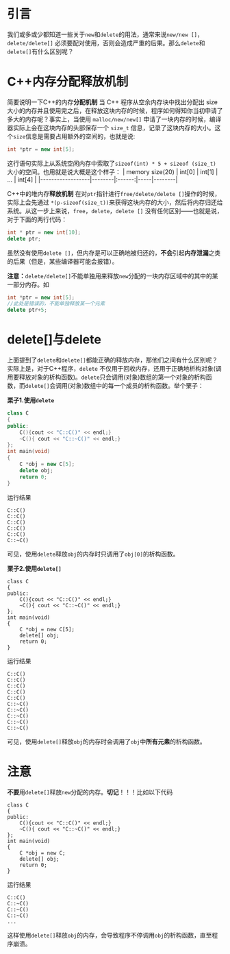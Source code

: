 # 引言
我们或多或少都知道一些关于`new`和`delete`的用法，通常来说`new/new []`，`delete/delete[]` 必须要配对使用，否则会造成严重的后果。那么`delete`和`delete[]`有什么区别呢？

# C++内存分配释放机制
简要说明一下C++的内存**分配机制**
当 C++ 程序从空余内存块中找出分配出 size 大小的内存并且使用完之后，在释放这块内存的时候，程序如何得知你当初申请了多大的内存呢？事实上，当使用 `malloc/new/new[]` 申请了一块内存的时候，编译器实际上会在这块内存的头部保存一个 `size_t` 信息，记录了这块内存的大小。这个`size`信息是需要占用额外的空间的，也就是说:
``` cpp
int *ptr = new int[5];
```
这行语句实际上从系统空闲内存中索取了`sizeof(int) * 5 + sizeof (size_t)` 大小的空间。也用就是说大概是这个样子：
| memory size(20)  | int[0] | int[1] | ... | int[4] |
|------------------|--------|:------:|-----|--------|

C++中的堆内存**释放机制**
在对`ptr`指针进行`free/delete/delete []`操作的时候，实际上会先通过 `*(p-sizeof(size_t))`来获得这块内存的大小，然后将内存归还给系统。从这一步上来说，`free`，`delete`，`delete []` 没有任何区别——也就是说，对于下面的两行代码：
``` cpp
int * ptr = new int[10];
delete ptr;
```
虽然没有使用`delete []`，但内存是可以正确地被归还的，**不会**引起**内存泄漏**之类的后果（但是，某些编译器可能会报错）。

**注意：**`delete/delete[]`不能单独用来释放`new`分配的一块内存区域中的其中的某一部分内存。如
``` cpp
int *ptr = new int[5];
//此处是错误的，不能单独释放某一个元素
delete ptr+5;
```

# delete[]与delete
上面提到了`delete`和`delete[]`都能正确的释放内存，那他们之间有什么区别呢？
实际上是，对于C++程序，`delete` 不仅用于回收内存，还用于正确地析构对象(调用要释放对象的析构函数)。`delete`只会调用(对象)数组的第一个对象的析构函数，而`delete[]`会调用(对象)数组中的每一个成员的析构函数。举个栗子：

**栗子1.使用`delete`**
``` cpp
class C
{
public:
	C(){cout << "C::C()" << endl;}
	~C(){ cout << "C::~C()" << endl;}	
};
int main(void)
{
	C *obj = new C[5];
	delete obj;
	return 0;
}
```
运行结果
```
C::C()
C::C()
C::C()
C::C()
C::C()
C::~C()
```
可见，使用`delete`释放`obj`的内存时只调用了`obj[0]`的析构函数。

**栗子2.使用`delete[]`**

```
class C
{
public:
	C(){cout << "C::C()" << endl;}
	~C(){ cout << "C::~C()" << endl;}	
};
int main(void)
{
	C *obj = new C[5];
	delete[] obj;
	return 0;
}
```
运行结果
```
C::C()
C::C()
C::C()
C::C()
C::C()
C::~C()
C::~C()
C::~C()
C::~C()
C::~C()
```
可见，使用`delete[]`释放`obj`的内存时会调用了`obj`中**所有元素**的析构函数。


# 注意
**不要**用`delete[]`释放`new`分配的内存。**切记**！！！比如以下代码
```
class C
{
public:
	C(){cout << "C::C()" << endl;}
	~C(){ cout << "C::~C()" << endl;}	
};
int main(void)
{
	C *obj = new C;
	delete[] obj;
	return 0;
}
```
运行结果
```
C::C()
C::~C()
C::~C()
C::~C()
...
```
这样使用`delete[]`释放`obj`的内存，会导致程序不停调用`obj`的析构函数，直至程序崩溃。